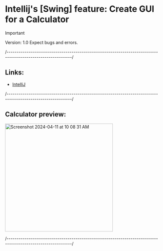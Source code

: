 # Intellij's [Swing] feature: Create GUI for a Calculator

  > [!IMPORTANT]
> Version: 1.0
>  Expect bugs and errors.

  /---------------------------------------------------------------------------------------------------------------/

 ## Links:

  - [IntelliJ](https://www.jetbrains.com/idea/download/?section=mac)

  /---------------------------------------------------------------------------------------------------------------/

 ## Calculator preview:

  <img width="353" alt="Screenshot 2024-04-11 at 10 08 31 AM" src="https://github.com/edxploit/CalculatorGUI/assets/43484396/ad92137b-1fd1-4e02-a0a7-1c9ebf69ec27">

  /---------------------------------------------------------------------------------------------------------------/
